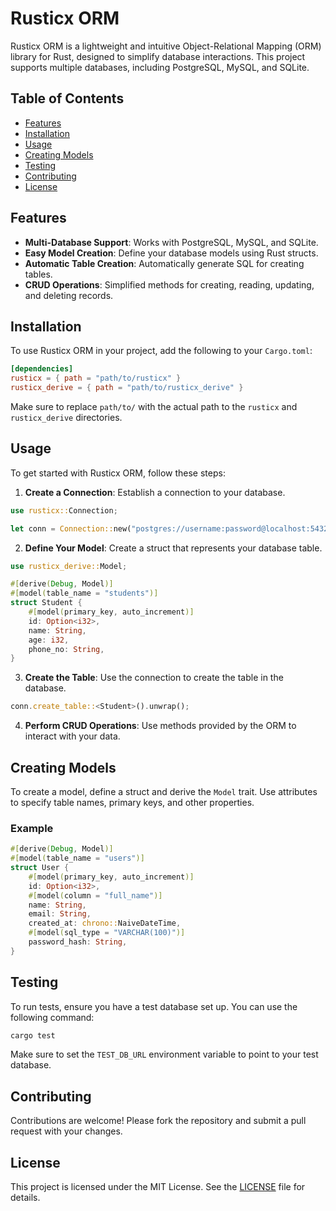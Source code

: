 # Rusticx ORM

Rusticx ORM is a lightweight and intuitive Object-Relational Mapping (ORM) library for Rust, designed to simplify database interactions. This project supports multiple databases, including PostgreSQL, MySQL, and SQLite.

## Table of Contents

- [Features](#features)
- [Installation](#installation)
- [Usage](#usage)
- [Creating Models](#creating-models)
- [Testing](#testing)
- [Contributing](#contributing)
- [License](#license)

## Features

- **Multi-Database Support**: Works with PostgreSQL, MySQL, and SQLite.
- **Easy Model Creation**: Define your database models using Rust structs.
- **Automatic Table Creation**: Automatically generate SQL for creating tables.
- **CRUD Operations**: Simplified methods for creating, reading, updating, and deleting records.

## Installation

To use Rusticx ORM in your project, add the following to your `Cargo.toml`:

```toml
[dependencies]
rusticx = { path = "path/to/rusticx" }
rusticx_derive = { path = "path/to/rusticx_derive" }
```

Make sure to replace `path/to/` with the actual path to the `rusticx` and `rusticx_derive` directories.

## Usage

To get started with Rusticx ORM, follow these steps:

1. **Create a Connection**: Establish a connection to your database.

```rust
use rusticx::Connection;

let conn = Connection::new("postgres://username:password@localhost:5432/database_name").unwrap();
```

2. **Define Your Model**: Create a struct that represents your database table.

```rust
use rusticx_derive::Model;

#[derive(Debug, Model)]
#[model(table_name = "students")]
struct Student {
    #[model(primary_key, auto_increment)]
    id: Option<i32>,
    name: String,
    age: i32,
    phone_no: String,
}
```

3. **Create the Table**: Use the connection to create the table in the database.

```rust
conn.create_table::<Student>().unwrap();
```

4. **Perform CRUD Operations**: Use methods provided by the ORM to interact with your data.

## Creating Models

To create a model, define a struct and derive the `Model` trait. Use attributes to specify table names, primary keys, and other properties.

### Example

```rust
#[derive(Debug, Model)]
#[model(table_name = "users")]
struct User {
    #[model(primary_key, auto_increment)]
    id: Option<i32>,
    #[model(column = "full_name")]
    name: String,
    email: String,
    created_at: chrono::NaiveDateTime,
    #[model(sql_type = "VARCHAR(100)")]
    password_hash: String,
}
```

## Testing

To run tests, ensure you have a test database set up. You can use the following command:

```bash
cargo test
```

Make sure to set the `TEST_DB_URL` environment variable to point to your test database.

## Contributing

Contributions are welcome! Please fork the repository and submit a pull request with your changes.

## License

This project is licensed under the MIT License. See the [LICENSE](LICENSE) file for details.

